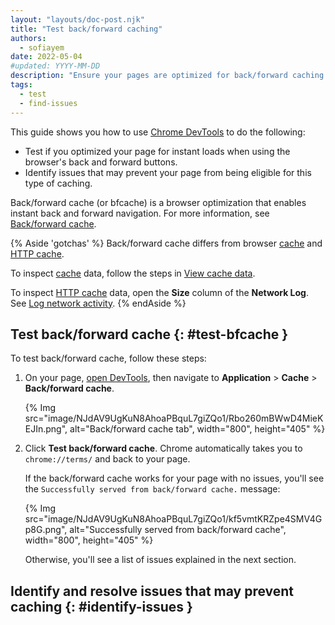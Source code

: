 ```yaml
---
layout: "layouts/doc-post.njk"
title: "Test back/forward caching"
authors:
  - sofiayem
date: 2022-05-04
#updated: YYYY-MM-DD
description: "Ensure your pages are optimized for back/forward caching."
tags:
  - test
  - find-issues
---
```


This guide shows you how to use [Chrome DevTools][1] to do the following:

- Test if you optimized your page for instant loads when using the browser's back and forward buttons.
- Identify issues that may prevent your page from being eligible for this type of caching.

Back/forward cache (or bfcache) is a browser optimization that enables instant back and forward navigation. For more information, see [Back/forward cache](https://web.dev/bfcache/).

{% Aside 'gotchas' %}
Back/forward cache differs from browser [cache][2] and [HTTP cache][3].

To inspect [cache][2] data, follow the steps in [View cache data](/docs/devtools/storage/cache/).

To inspect [HTTP cache][3] data, open the **Size** column of the **Network Log**. See [Log network activity][4].
{% endAside %}

## Test back/forward cache {: #test-bfcache }

To test back/forward cache, follow these steps:

1. On your page, [open DevTools](/docs/devtools/open/), then navigate to **Application** > **Cache** > **Back/forward cache**.

   {% Img src="image/NJdAV9UgKuN8AhoaPBquL7giZQo1/Rbo260mBWwD4MieKEJIn.png", alt="Back/forward cache tab", width="800", height="405" %}

1. Click **Test back/forward cache**. Chrome automatically takes you to `chrome://terms/` and back to your page.

    If the back/forward cache works for your page with no issues, you'll see the `Successfully served from back/forward cache.` message:

    {% Img src="image/NJdAV9UgKuN8AhoaPBquL7giZQo1/kf5vmtKRZpe4SMV4Gp8G.png", alt="Successfully served from back/forward cache", width="800", height="405" %}

   Otherwise, you'll see a list of issues explained in the next section.

## Identify and resolve issues that may prevent caching {: #identify-issues }




[1]: /docs/devtools
[2]: https://developer.mozilla.org/docs/Web/API/Cache
[3]: https://developer.mozilla.org/docs/Web/HTTP/Caching
[4]: /docs/devtools/network#load
